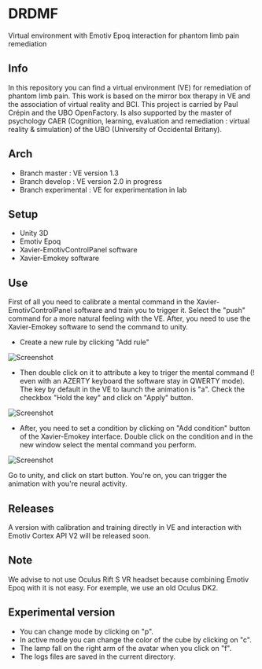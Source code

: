 # DRDMF
Virtual environment with Emotiv Epoq interaction for phantom limb pain remediation 

## Info
In this repository you can find a virtual environment (VE) for remediation of phantom limb pain. This work is based on the mirror box therapy in VE and the association of virtual reality and BCI. This project is carried by Paul Crépin and the UBO OpenFactory. Is also supported by the master of psychology CAER (Cognition, learning, evaluation and remediation : virtual reality & simulation) of the UBO (University of Occidental Britany).

## Arch

- Branch master : VE version 1.3
- Branch develop : VE version 2.0 in progress
- Branch experimental : VE for experimentation in lab

## Setup

- Unity 3D
- Emotiv Epoq
- Xavier-EmotivControlPanel software
- Xavier-Emokey software

## Use

First of all you need to calibrate a mental command in the Xavier-EmotivControlPanel software and train you to trigger it. Select the "push" command for a more natural feeling with the VE.
After, you need to use the Xavier-Emokey software to send the command to unity.
- Create a new rule by clicking "Add rule"

![Screenshot](https://github.com/paulcrepin/DRDMF/blob/master/_readme/XEK1.PNG)

- Then double click on it to attribute a key to triger the mental command (! even with an AZERTY keyboard the software stay in QWERTY mode). The key by default in the VE to launch the animation is "a". Check the checkbox "Hold the key" and click on "Apply" button.

![Screenshot](https://github.com/paulcrepin/DRDMF/blob/master/_readme/XEK2.PNG)
 
- After, you need to set a condition by clicking on "Add condition" button of the Xavier-Emokey interface. Double click on the condition and in the new window select the mental command you perform.

![Screenshot](https://github.com/paulcrepin/DRDMF/blob/master/_readme/XEK3.PNG)

Go to unity, and click on start button. You're on, you can trigger the animation with you're neural activity.

## Releases

A version with calibration and training directly in VE and interaction with Emotiv Cortex API V2 will be released soon.

## Note

We advise to not use Oculus Rift S VR headset because combining Emotiv Epoq with it is not  easy. For exemple, we use an old Oculus DK2.

## Experimental version

- You can change mode by clicking on "p". 
- In active mode you can change the color of the cube by clicking on "c".
- The lamp fall on the right arm of the avatar when you click on "f".
- The logs files are saved in the current directory.

